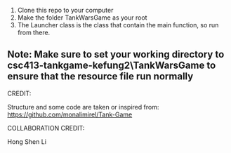 1) Clone this repo to your computer
2) Make the folder TankWarsGame as your root
3) The Launcher class is the class that contain the main function, so run from there.

Note: Make sure to set your working directory to csc413-tankgame-kefung2\TankWarsGame to ensure that the resource file run normally 
-------------------------------------------------------------------------------------------------------------
CREDIT:

Structure and some code are taken or inspired from:
https://github.com/monalimirel/Tank-Game

COLLABORATION CREDIT:

Hong Shen Li
